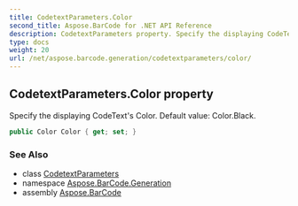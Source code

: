 ```yaml
---
title: CodetextParameters.Color
second_title: Aspose.BarCode for .NET API Reference
description: CodetextParameters property. Specify the displaying CodeTexts Color. Default value Color.Black
type: docs
weight: 20
url: /net/aspose.barcode.generation/codetextparameters/color/
---
```

## CodetextParameters.Color property

Specify the displaying CodeText's Color. Default value: Color.Black.

```csharp
public Color Color { get; set; }
```

### See Also

* class [CodetextParameters](../)
* namespace [Aspose.BarCode.Generation](../../codetextparameters/)
* assembly [Aspose.BarCode](../../../)


